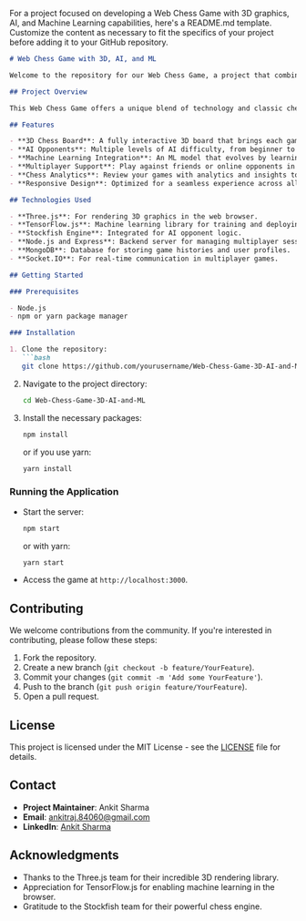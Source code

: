 For a project focused on developing a Web Chess Game with 3D graphics, AI, and Machine Learning capabilities, here's a README.md template. Customize the content as necessary to fit the specifics of your project before adding it to your GitHub repository.

```markdown
# Web Chess Game with 3D, AI, and ML

Welcome to the repository for our Web Chess Game, a project that combines stunning 3D graphics, challenging artificial intelligence, and advanced machine learning techniques to deliver an immersive chess playing experience. This game is designed for both beginners and seasoned players who seek to improve their skills by playing against a sophisticated AI or enjoy a visually rich game of chess online.

## Project Overview

This Web Chess Game offers a unique blend of technology and classic chess play, featuring a 3D interactive board, AI opponents with varying levels of difficulty, and an ML-based system that learns from each game to improve its challenge. Whether you're looking to practice, play casually, or face off against a formidable AI, this game provides an engaging platform for all.

## Features

- **3D Chess Board**: A fully interactive 3D board that brings each game to life.
- **AI Opponents**: Multiple levels of AI difficulty, from beginner to expert.
- **Machine Learning Integration**: An ML model that evolves by learning different game strategies and player moves.
- **Multiplayer Support**: Play against friends or online opponents in real-time.
- **Chess Analytics**: Review your games with analytics and insights to improve your strategy.
- **Responsive Design**: Optimized for a seamless experience across all devices.

## Technologies Used

- **Three.js**: For rendering 3D graphics in the web browser.
- **TensorFlow.js**: Machine learning library for training and deploying models directly in the browser.
- **Stockfish Engine**: Integrated for AI opponent logic.
- **Node.js and Express**: Backend server for managing multiplayer sessions and user data.
- **MongoDB**: Database for storing game histories and user profiles.
- **Socket.IO**: For real-time communication in multiplayer games.

## Getting Started

### Prerequisites

- Node.js
- npm or yarn package manager

### Installation

1. Clone the repository:
   ```bash
   git clone https://github.com/yourusername/Web-Chess-Game-3D-AI-and-ML.git
   ```
2. Navigate to the project directory:
   ```bash
   cd Web-Chess-Game-3D-AI-and-ML
   ```
3. Install the necessary packages:
   ```bash
   npm install
   ```
   or if you use yarn:
   ```bash
   yarn install
   ```

### Running the Application

- Start the server:
  ```bash
  npm start
  ```
  or with yarn:
  ```bash
  yarn start
  ```
- Access the game at `http://localhost:3000`.

## Contributing

We welcome contributions from the community. If you're interested in contributing, please follow these steps:

1. Fork the repository.
2. Create a new branch (`git checkout -b feature/YourFeature`).
3. Commit your changes (`git commit -m 'Add some YourFeature'`).
4. Push to the branch (`git push origin feature/YourFeature`).
5. Open a pull request.

## License

This project is licensed under the MIT License - see the [LICENSE](LICENSE) file for details.

## Contact

- **Project Maintainer**: Ankit Sharma
- **Email**: ankitraj.84060@gmail.com
- **LinkedIn**: [Ankit Sharma](https://www.linkedin.com/in/ankitrajsh/)

## Acknowledgments

- Thanks to the Three.js team for their incredible 3D rendering library.
- Appreciation for TensorFlow.js for enabling machine learning in the browser.
- Gratitude to the Stockfish team for their powerful chess engine.
```

